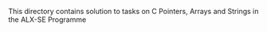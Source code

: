 This directory contains solution to tasks on C Pointers, Arrays and Strings in the ALX-SE Programme
